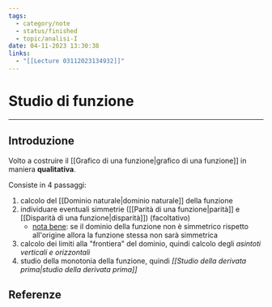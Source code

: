```yaml
---
tags:
  - category/note
  - status/finished
  - topic/analisi-I
date: 04-11-2023 13:30:38
links:
  - "[[Lecture 03112023134932]]"
---
```

# Studio di funzione
---
## Introduzione
Volto a costruire il [[Grafico di una funzione|grafico di una funzione]] in maniera **qualitativa**.

Consiste in 4 passaggi:
1. calcolo del [[Dominio naturale|dominio naturale]] della funzione
2. individuare eventuali simmetrie ([[Parità di una funzione|parità]] e [[Disparità di una funzione|disparità]]) (facoltativo)
	- <u>nota bene</u>: se il dominio della funzione non è simmetrico rispetto all'origine allora la funzione stessa non sarà simmetrica
3. calcolo dei limiti alla "frontiera" del dominio, quindi calcolo degli _asintoti verticali e orizzontali_
4. studio della monotonia della funzione, quindi _[[Studio della derivata prima|studio della derivata prima]]_

## Referenze